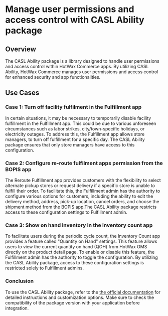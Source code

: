 # Manage user permissions and access control with CASL Ability package 

## Overview  

The CASL Ability package is a library designed to handle user permissions and access control within HotWax Commerce apps. By utilizing CASL Ability, HotWax Commerce manages user permissions and access control for enhanced security and app functionalities.  

## Use Cases 

### Case 1: Turn off facility fulfilment in the Fulfillment app  
In certain situations, it may be necessary to temporarily disable facility fulfillment in the Fulfillment app. This could be due to various unforeseen circumstances such as labor strikes, city/town-specific holidays, or electricity outages. To address this, the Fulfillment app allows store managers, to turn off fulfillment for a specific day. The CASL Ability package ensures that only store managers have access to this configuration.  

### Case 2: Configure re-route fulfilment apps permission from the BOPIS app  
The Reroute Fulfillment app provides customers with the flexibility to select alternate pickup stores or request delivery if a specific store is unable to fulfill their order. To facilitate this, the Fulfillment admin has the authority to configure various options for customers, including the ability to edit the delivery method, address, pick-up location, cancel orders, and choose the shipment method from the BOPIS app.The CASL Ability package restricts access to these configuration settings to Fulfillment admin.  

### Case 3: Show on hand inventory in the Inventory count app
To facilitate users during the periodic cycle count, the Inventory Count app provides a feature called "Quantity on Hand" settings. This feature allows users to view the current quantity on hand (QOH) from HotWax OMS directly on the product detail page. To enable or disable this feature, the Fulfillment admin has the authority to toggle the configuration. By utilizing the CASL Ability package, access to these configuration settings is restricted solely to Fulfillment admins. 

### Conclusion

To use the CASL Ability package, refer to the [the official documentation](https://www.npmjs.com/package/@casl/ability) for detailed instructions and customization options. Make sure to check the compatibility of the package version with your application before integration.
